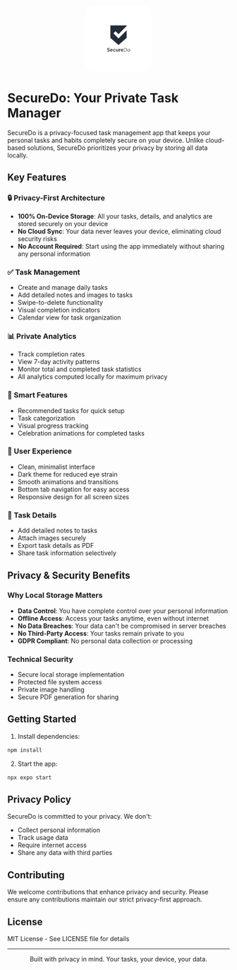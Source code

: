 <p align="center">
  <img src="assets/logo_bg_removed.png" width="150" height="150" style="border-radius: 20px;">
</p>

# SecureDo: Your Private Task Manager

SecureDo is a privacy-focused task management app that keeps your personal tasks and habits completely secure on your device. Unlike cloud-based solutions, SecureDo prioritizes your privacy by storing all data locally.

## Key Features

### 🔒 Privacy-First Architecture
- **100% On-Device Storage**: All your tasks, details, and analytics are stored securely on your device
- **No Cloud Sync**: Your data never leaves your device, eliminating cloud security risks
- **No Account Required**: Start using the app immediately without sharing any personal information

### ✅ Task Management
- Create and manage daily tasks
- Add detailed notes and images to tasks
- Swipe-to-delete functionality
- Visual completion indicators
- Calendar view for task organization

### 📊 Private Analytics
- Track completion rates
- View 7-day activity patterns
- Monitor total and completed task statistics
- All analytics computed locally for maximum privacy

### 🎯 Smart Features
- Recommended tasks for quick setup
- Task categorization
- Visual progress tracking
- Celebration animations for completed tasks

### 📱 User Experience
- Clean, minimalist interface
- Dark theme for reduced eye strain
- Smooth animations and transitions
- Bottom tab navigation for easy access
- Responsive design for all screen sizes

### 📄 Task Details
- Add detailed notes to tasks
- Attach images securely
- Export task details as PDF
- Share task information selectively

## Privacy & Security Benefits

### Why Local Storage Matters
- **Data Control**: You have complete control over your personal information
- **Offline Access**: Access your tasks anytime, even without internet
- **No Data Breaches**: Your data can't be compromised in server breaches
- **No Third-Party Access**: Your tasks remain private to you
- **GDPR Compliant**: No personal data collection or processing

### Technical Security
- Secure local storage implementation
- Protected file system access
- Private image handling
- Secure PDF generation for sharing

## Getting Started

1. Install dependencies:
```bash
npm install
```

2. Start the app:
```bash
npx expo start
```

## Privacy Policy
SecureDo is committed to your privacy. We don't:
- Collect personal information
- Track usage data
- Require internet access
- Share any data with third parties

## Contributing
We welcome contributions that enhance privacy and security. Please ensure any contributions maintain our strict privacy-first approach.

## License
MIT License - See LICENSE file for details

---

<p align="center">
Built with privacy in mind. Your tasks, your device, your data.
</p>
